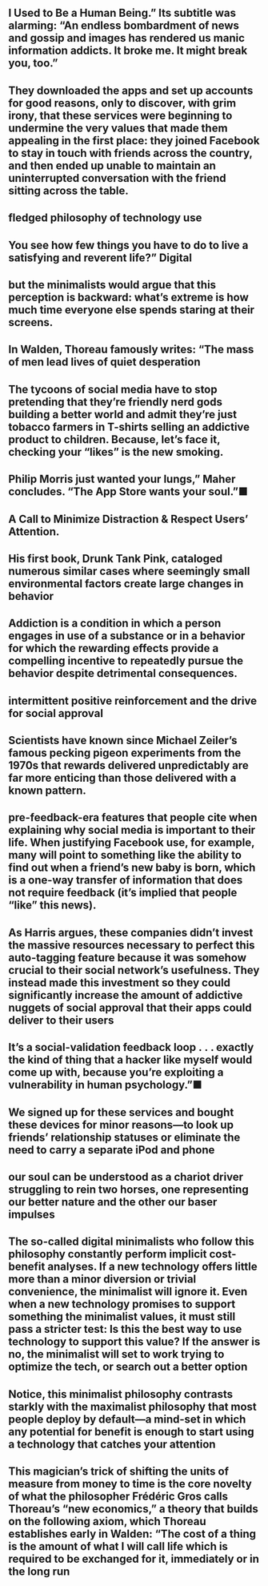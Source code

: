 I Used to Be a Human Being.” Its subtitle was alarming: “An endless bombardment of news and gossip and images has rendered us manic information addicts. It broke me. It might break you, too.”
---
They downloaded the apps and set up accounts for good reasons, only to discover, with grim irony, that these services were beginning to undermine the very values that made them appealing in the first place: they joined Facebook to stay in touch with friends across the country, and then ended up unable to maintain an uninterrupted conversation with the friend sitting across the table.
---
fledged philosophy of technology use
---
You see how few things you have to do to live a satisfying and reverent life?” Digital
---
but the minimalists would argue that this perception is backward: what’s extreme is how much time everyone else spends staring at their screens.
---
In Walden, Thoreau famously writes: “The mass of men lead lives of quiet desperation
---
The tycoons of social media have to stop pretending that they’re friendly nerd gods building a better world and admit they’re just tobacco farmers in T-shirts selling an addictive product to children. Because, let’s face it, checking your “likes” is the new smoking.
---
Philip Morris just wanted your lungs,” Maher concludes. “The App Store wants your soul.”■
---
A Call to Minimize Distraction &amp; Respect Users’ Attention.
---
His first book, Drunk Tank Pink, cataloged numerous similar cases where seemingly small environmental factors create large changes in behavior
---
Addiction is a condition in which a person engages in use of a substance or in a behavior for which the rewarding effects provide a compelling incentive to repeatedly pursue the behavior despite detrimental consequences.
---
intermittent positive reinforcement and the drive for social approval
---
Scientists have known since Michael Zeiler’s famous pecking pigeon experiments from the 1970s that rewards delivered unpredictably are far more enticing than those delivered with a known pattern.
---
pre-feedback-era features that people cite when explaining why social media is important to their life. When justifying Facebook use, for example, many will point to something like the ability to find out when a friend’s new baby is born, which is a one-way transfer of information that does not require feedback (it’s implied that people “like” this news).
---
As Harris argues, these companies didn’t invest the massive resources necessary to perfect this auto-tagging feature because it was somehow crucial to their social network’s usefulness. They instead made this investment so they could significantly increase the amount of addictive nuggets of social approval that their apps could deliver to their users
---
It’s a social-validation feedback loop . . . exactly the kind of thing that a hacker like myself would come up with, because you’re exploiting a vulnerability in human psychology.”■
---
We signed up for these services and bought these devices for minor reasons—to look up friends’ relationship statuses or eliminate the need to carry a separate iPod and phone
---
our soul can be understood as a chariot driver struggling to rein two horses, one representing our better nature and the other our baser impulses
---
The so-called digital minimalists who follow this philosophy constantly perform implicit cost-benefit analyses. If a new technology offers little more than a minor diversion or trivial convenience, the minimalist will ignore it. Even when a new technology promises to support something the minimalist values, it must still pass a stricter test: Is this the best way to use technology to support this value? If the answer is no, the minimalist will set to work trying to optimize the tech, or search out a better option
---
Notice, this minimalist philosophy contrasts starkly with the maximalist philosophy that most people deploy by default—a mind-set in which any potential for benefit is enough to start using a technology that catches your attention
---
This magician’s trick of shifting the units of measure from money to time is the core novelty of what the philosopher Frédéric Gros calls Thoreau’s “new economics,” a theory that builds on the following axiom, which Thoreau establishes early in Walden: “The cost of a thing is the amount of what I will call life which is required to be exchanged for it, immediately or in the long run
---
